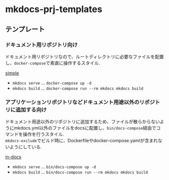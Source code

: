 # mkdocs-prj-templates

## テンプレート
### ドキュメント用リポジトリ向け
ドキュメント用リポジトリなので、ルートディレクトリに必要なファイルを配置し、`docker-compose`で素直に操作するスタイル.

[simple](/simple)

- `mkdocs serve` ... `docker-compose up -d`
- `mkdocs build` ... `docker-compose run --rm mkdocs mkdocs build`

### アプリケーションリポジトリなどドキュメント用途以外のリポジトリに追加する向け
ドキュメント用途以外のリポジトリに追加するため、ファイルが散らからないようにmkdocs.yml以外のファイルをdocsに配置し、`bin/docs-compose`経由でコマンドを操作を行うスタイル.  
`mkdocs-exclude`でビルド時に、Dockerfileやdocker-compose.yamlが含まれないようにしている.

[in-docs](/in-docs)

- `mkdocs serve` ... `bin/docs-compose up -d`
- `mkdocs build` ... `bin/docs-compose run --rm mkdocs mkdocs build`
